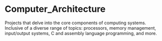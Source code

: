 # Computer_Architecture
Projects that delve into the core components of computing systems. Inclusive of a diverse range of topics: processors, memory management, input/output systems, C and assembly language programming, and more.
